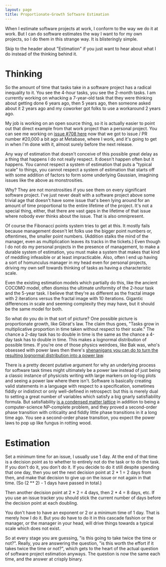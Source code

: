 ```yaml
---
layout: page
title: Proportionate-Growth Software Estimation
---
```


When I estimate software projects at work, I conform to the way we do it at work. But I can do software estimates the way I want to for my own projects, so I do them in this strange way. It is blisteringly simple.

Skip to the header about "Estimation" if you just want to hear about what I do instead of the thinking behind it.

Thinking
===

So the amount of time that tasks take in a software project has a radical inequality to it. You see the 4-hour tasks, you see the 2-month tasks. I am currently working on whacking a 7-year-old task that they were thinking about getting done 6 years ago, then 5 years ago, then someone asked about it 2 years ago and my coworker got folks to use a workaround 2 years ago.

My job is working on an open source thing, so it is actually easier to point out that direct example from that work project than a personal project. You can see me working on [issue #708 here](https://github.com/metabase/metabase/issues/708) now that we got to issue / PR number #20,000 a bit ago at Metabase, where I work, and it's going to get in when I'm done with it, almost surely before the next release.

Any way of estimation that doesn't conceive of this possible great delay as a thing that happens I do not really respect. It doesn't happen often but it happens. You cannot respect a system of estimation that puts a "typical scale" to things, you cannot respect a system of estimation that starts off with some addition of factors to form some underlying Gaussian, imagining issues like the above as monstrosities.

Why? They are not monstrosities if you see them on every significant software project. I've just never dealt with a software project above some trivial age that doesn't have some issue that's been lying around for an amount of time proportional to the entire lifetime of the project. It's not a special thing, either, that there are vast gaps in the lifetime of that issue where nobody ever thinks about the issue. That is also omnipresent.

Of course the Fibonacci points system tries to get at this. It mostly fails because management doesn't let folks use the bigger point numbers or, oftentimes, the smaller point numbers. (Addition stalks the mind of the manager, even as multiplication leaves its tracks in the tickets.) Even though I do not do my personal projects in the presence of management, to make a durable system of estimation, you must make a system that makes that kind of meddling infeasible or at least impracticable. Also, often I end up having a sort of homunculus manager in my head even for personal projects, driving my own self towards thinking of tasks as having a characteristic scale.

Even the existing estimation models which partially do this, like the ancient COCOMO model, often dismiss the ultimate uniformity of the 2-hour task and the 5-year task. I believe that they're as different as the fractal image with 2 iterations versus the fractal image with 10 iterations. Gigantic differences in scale and seeming complexity they may have, but it should be the same model for both.

So what do you do in that sort of picture? One possible picture is proportionate growth, like Gibrat's law. The claim thus goes, "Tasks grow in multiplicative proportion in time taken without respect to their scale." The chance a 2-day task has to double in time is the same as the chance a 4-day task has to double in time. This makes a lognormal distribution of possible times. If you're one of those physics weirdoes, like Bak was, who's obsessed with power laws then there's [shenanigans you can do to turn the resulting lognormal distribution into a power law](https://arxiv.org/pdf/cond-mat/0310061.pdf).

There is a pretty decent putative argument for why an underlying process for software task times might ultimately be a power law instead of just being a classic instance of physicists writing with large markers on log-log plots and seeing a power law where there isn't. Software is basically creating valid statements in a language with respect to a specification, sometimes fiddly or indistinct or only well-defined in retrospect: but this is merely dual to setting a great number of variables which satisfy a big gnarly satisfiability formula. But satisfiability [is a condensed matter lattice](https://web.stanford.edu/~montanar/RESEARCH/book.html) in addition to being a computer-science NP-complete problem, and they proved a second-order phase transition with criticality and fiddly little phase transitions in it a long time ago. You see a second-order phase transition, you expect the power laws to pop up like fungus in rotting wood.

Estimation
===

Set a minimum time for an issue, I usually use 1 day. At the end of that time is a decision point as to whether to entirely not do the task or to do the task. If you don't do it, you don't do it. If you decide to do it still despite spending that one day, then you set the next decision point at 2 * 1 = 2 days from then, and make that decision to give up on the issue or not again in that time. (So (2 ** 2) - 1 days have passed in total.)

Then another decision point at 2 * 2 = 4 days, then 2 * 4 = 8 days, etc. If you use an issue tracker you should stick the current number of days before the decision point at each doubling.

You don't have to have an exponent or 2 or a minimum time of 1 day. That is merely how I do it. But you do have to do it in this cascade fashion or the manager, or the manager in your head, will drive things towards a typical scale which does not exist.

So at every stage you are guessing, "is this going to take twice the time or not?". Really, you are answering the question, "is this worth the effort if it takes twice the time or not?", which gets to the heart of the actual question of software project estimation anyways. The question is now the same each time, and the answer at crisply binary.
